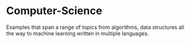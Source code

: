 # Computer-Science
Examples that span a range of topics from algorithms, data structures all the way to machine learning written in multiple languages.
